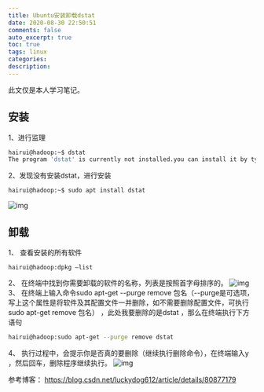 ```yaml
---
title: Ubuntu安装卸载dstat
date: 2020-08-30 22:50:51
comments: false
auto_excerpt: true
toc: true
tags: linux
categories: 
description:
---
```

此文仅是本人学习笔记。

## 安装
1、进行监理
``` bash
hairui@hadoop:~$ dstat
The program 'dstat' is currently not installed.you can install it by typing: apt install dstat
```
2、发现没有安装dstat，进行安装
``` bash
hairui@hadoop:~$ sudo apt install dstat
```
![img](/images/UbuntuInstall1.png)
## 卸载
1、	查看安装的所有软件
```
hairui@hadoop:dpkg –list
```
2、	在终端中找到你需要卸载的软件的名称，列表是按照首字母排序的。
![img](/images/UbuntuInstall2.png)
3、	在终端上输入命令sudo apt-get --purge remove 包名（--purge是可选项，写上这个属性是将软件及其配置文件一并删除，如不需要删除配置文件，可执行sudo apt-get remove 包名） ，此处我要删除的是dstat ，那么在终端执行下方语句
``` bash
hairui@hadoop:sudo apt-get --purge remove dstat
```
4、	执行过程中，会提示你是否真的要删除（继续执行删除命令），在终端输入y ，然后回车，删除程序继续执行。
![img](/images/UbuntuInstall3.png)

参考博客：
https://blog.csdn.net/luckydog612/article/details/80877179
